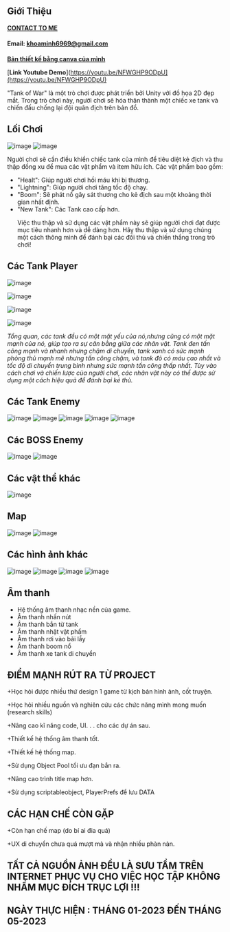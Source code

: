 ## Giới Thiệu
[**CONTACT TO ME**](https://www.facebook.com/Ireking666)
#### **Email: khoaminh6969@gmail.com**
[**Bản thiết kế bằng canva của mình**](https://www.canva.com/design/DAFkNTnQKrk/7vzJeTrkXwnNXJfh_VXRVw/edit?utm_content=DAFkNTnQKrk&utm_campaign=designshare&utm_medium=link2&utm_source=sharebutton) <p>
[**Link Youtube Demo**](https://youtu.be/NFWGHP9ODpU](https://youtu.be/NFWGHP9ODpU) <p>


"Tank of War" là một trò chơi được phát triển bởi Unity với đồ họa 2D đẹp mắt. Trong trò chơi này, người chơi sẽ hóa thân thành một chiếc xe tank và chiến đấu chống lại đội quân địch trên bản đồ.
## Lối Chơi
![image](https://github.com/IAmMinhKhoa/Tank-Game-Unity/assets/88275892/9f774398-fd27-43fb-b7dd-76569bb1fb88)
![image](https://github.com/IAmMinhKhoa/Tank-Game-Unity/assets/88275892/d9ebdea8-4bde-4e47-a8bc-ceef306ce7c5)

Người chơi sẽ cần điều khiển chiếc tank của mình để tiêu diệt kẻ địch và thu thập đồng xu để mua các vật phẩm và item hữu ích. Các vật phẩm bao gồm: <p>

- "Healt": Giúp người chơi hồi máu khi bị thương.
- "Lightning": Giúp người chơi tăng tốc độ chạy.
- "Boom": Sẽ phát nổ gây sát thương cho kẻ địch sau một khoảng thời gian nhất định.
- "New Tank": Các Tank cao cấp hơn.<p>
Việc thu thập và sử dụng các vật phẩm này sẽ giúp người chơi đạt được mục tiêu nhanh hơn và dễ dàng hơn. Hãy thu thập và sử dụng chúng một cách thông minh để đánh bại các đối thủ và chiến thắng trong trò chơi!<p>
## Các Tank Player
![image](https://github.com/IAmMinhKhoa/Tank-Game-Unity/assets/88275892/6d9b1b72-6b29-4c5c-b91c-fc595d065e2e)

![image](https://github.com/IAmMinhKhoa/Tank-Game-Unity/assets/88275892/4763f6b7-309a-4d47-b210-81ca8eda1b26)

![image](https://github.com/IAmMinhKhoa/Tank-Game-Unity/assets/88275892/0eace818-6511-4cb3-9890-3ce10e636fb0)

![image](https://github.com/IAmMinhKhoa/Tank-Game-Unity/assets/88275892/b0515e7e-3a3e-4532-bed5-f63e3eb06c5a)

*Tổng quan, các tank đều có một mặt yếu của nó,nhưng cũng có một mặt mạnh của nó, giúp tạo ra sự cân bằng giữa các nhân vật. Tank đen tấn công mạnh và nhanh nhưng chậm di chuyển, tank xanh có sức mạnh phòng thủ mạnh mẽ nhưng tấn công chậm, và tank đỏ có máu cao nhất và tốc độ di chuyển trung bình nhưng sức mạnh tấn công thấp nhất. Tùy vào cách chơi và chiến lược của người chơi, các nhân vật này có thể được sử dụng một cách hiệu quả để đánh bại kẻ thù.* <p>
## Các Tank Enemy
![image](https://github.com/IAmMinhKhoa/Tank-Game-Unity/assets/88275892/903e81b7-fba7-4dc2-b153-99fa21d05a25)
![image](https://github.com/IAmMinhKhoa/Tank-Game-Unity/assets/88275892/9ab39164-9d01-4693-a8b5-5a5a9fbc9069)
![image](https://github.com/IAmMinhKhoa/Tank-Game-Unity/assets/88275892/29d9d374-3267-4155-bbd4-ce82c9834f40)
![image](https://github.com/IAmMinhKhoa/Tank-Game-Unity/assets/88275892/7b8913bd-812a-44ec-88fd-b0dabdab3d15)
![image](https://github.com/IAmMinhKhoa/Tank-Game-Unity/assets/88275892/6c934827-9876-4499-8f86-848253007d9d)
## Các BOSS Enemy
![image](https://github.com/IAmMinhKhoa/Tank-Game-Unity/assets/88275892/1d2762e7-a4ff-43e8-bbb6-7ddda78b82ac)
![image](https://github.com/IAmMinhKhoa/Tank-Game-Unity/assets/88275892/20dae7a0-6ada-4ed1-a1e0-19467e1aa54e)
## Các vật thể khác
![image](https://github.com/IAmMinhKhoa/Tank-Game-Unity/assets/88275892/0b9d8457-52fe-417e-a4f9-e578c313750b)
## Map
![image](https://github.com/IAmMinhKhoa/Tank-Game-Unity/assets/88275892/d375ea83-33c7-4454-ab37-5a514732eac6)
![image](https://github.com/IAmMinhKhoa/Tank-Game-Unity/assets/88275892/06e6bec2-2df2-4b43-b0d5-d5aa6e3e1ccb)
## Các hình ảnh khác
![image](https://github.com/IAmMinhKhoa/Tank-Game-Unity/assets/88275892/773e3efd-9bb1-4892-810f-d508333e0146)
![image](https://github.com/IAmMinhKhoa/Tank-Game-Unity/assets/88275892/243d465a-34b3-4a44-9b28-be310fb490e8)
![image](https://github.com/IAmMinhKhoa/Tank-Game-Unity/assets/88275892/c59836ad-c3f9-4a0f-ad3b-4fd70383d0bc)
![image](https://github.com/IAmMinhKhoa/Tank-Game-Unity/assets/88275892/a537341f-9b9d-4215-aa1b-63679d69c397)

## Âm thanh
- Hệ thống âm thanh nhạc nền của game.
- Âm thanh nhấn nút
- Âm thanh bắn từ tank
- Âm thanh nhặt vật phẩm
- Âm thanh rơi vào bãi lầy
- Âm thanh boom nổ
- Âm thanh xe tank di chuyển
## ĐIỂM MẠNH RÚT RA TỪ PROJECT
+Học hỏi được nhiều thứ design 1 game từ kịch bản hình ảnh, cốt truyện. <p>
+Học hỏi nhiều nguồn và nghiên cứu các chức năng mình mong muốn (research skills) <p>
+Nâng cao kĩ năng code, UI. . . cho các dự án sau. <p>
+Thiết kế hệ thống âm thanh tốt.<p>
+Thiết kế hệ thống map.<p>
+Sử dụng Object Pool tối ưu đạn bắn ra.<p>
+Nâng cao trình title map hơn.<p>
+Sử dụng scriptableobject, PlayerPrefs để lưu DATA<p>
## CÁC HẠN CHẾ CÒN GẶP
+Còn hạn chế map (do bí ai đia quá)<p>
+UX di chuyển chưa quá mượt mà và nhận nhiều phàn nàn.<p>

## TẤT CẢ NGUỒN ẢNH ĐỀU LÀ SƯU TẦM TRÊN INTERNET PHỤC VỤ CHO VIỆC HỌC TẬP KHÔNG NHẦM MỤC ĐÍCH TRỤC LỢI !!!
## NGÀY THỰC HIỆN : THÁNG 01-2023 ĐẾN THÁNG 05-2023
